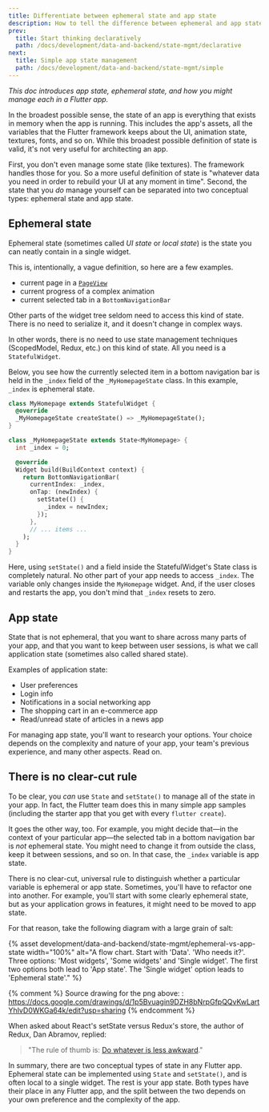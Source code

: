 ```yaml
---
title: Differentiate between ephemeral state and app state
description: How to tell the difference between ephemeral and app state.
prev:
  title: Start thinking declaratively
  path: /docs/development/data-and-backend/state-mgmt/declarative
next:
  title: Simple app state management
  path: /docs/development/data-and-backend/state-mgmt/simple
---
```


_This doc introduces app state, ephemeral state,
and how you might manage each in a Flutter app._

In the broadest possible sense, the state of an app is everything that
exists in memory when the app is running. This includes the app's assets,
all the variables that the Flutter framework keeps about the UI,
animation state, textures, fonts, and so on. While this broadest
possible definition of state is valid, it's not very useful for
architecting an app.

First, you don't even manage some state (like textures).
The framework handles those for you. So a more useful definition of
state is "whatever data you need in order to rebuild your UI at any
moment in time". Second, the state that you _do_ manage yourself can
be separated into two conceptual types: ephemeral state and app state.

## Ephemeral state

Ephemeral state (sometimes called _UI state_ or _local state_)
is the state you can neatly contain in a single widget.

This is, intentionally, a vague definition, so here are a few examples.

* current page in a [`PageView`][]
* current progress of a complex animation
* current selected tab in a `BottomNavigationBar`

Other parts of the widget tree seldom need to access this kind of state.
There is no need to serialize it, and it doesn't change in complex ways.

In other words, there is no need to use state management techniques
(ScopedModel, Redux, etc.) on this kind of state.
All you need is a `StatefulWidget`.

Below, you see how the currently selected item in a bottom navigation bar is
held in the `_index` field of the `_MyHomepageState` class.
In this example, `_index` is ephemeral state.

<?code-excerpt "state_mgmt/simple/lib/src/set_state.dart (Ephemeral)" plaster="// ... items ..."?>
```dart
class MyHomepage extends StatefulWidget {
  @override
  _MyHomepageState createState() => _MyHomepageState();
}

class _MyHomepageState extends State<MyHomepage> {
  int _index = 0;

  @override
  Widget build(BuildContext context) {
    return BottomNavigationBar(
      currentIndex: _index,
      onTap: (newIndex) {
        setState(() {
          _index = newIndex;
        });
      },
      // ... items ...
    );
  }
}
```

Here, using `setState()` and a field inside the StatefulWidget's State
class is completely natural. No other part of your app needs to access
`_index`. The variable only changes inside the `MyHomepage` widget.
And, if the user closes and restarts the app,
you don't mind that `_index` resets to zero.

## App state

State that is not ephemeral,
that you want to share across many parts of your app,
and that you want to keep between user sessions,
is what we call application state
(sometimes also called shared state).

Examples of application state:

* User preferences
* Login info
* Notifications in a social networking app
* The shopping cart in an e-commerce app
* Read/unread state of articles in a news app

For managing app state, you'll want to research your options.
Your choice depends on the complexity and nature of your app,
your team's previous experience, and many other aspects. Read on.

## There is no clear-cut rule

To be clear, you _can_ use `State` and `setState()` to manage all of
the state in your app. In fact, the Flutter team does this in many
simple app samples (including the starter app that you get with every
`flutter create`).

It goes the other way, too. For example, you might decide that&mdash;in
the context of your particular app&mdash;the selected tab in a bottom
navigation bar is _not_ ephemeral state. You might need to change it
from outside the class, keep it between sessions, and so on.
In that case, the `_index` variable is app state.

There is no clear-cut, universal rule to distinguish
whether a particular variable is ephemeral or app state.
Sometimes, you'll have to refactor one into another.
For example, you'll start with some clearly ephemeral state,
but as your application grows in features,
it might need to be moved to app state.

For that reason, take the following diagram with a large grain of salt:

{% asset development/data-and-backend/state-mgmt/ephemeral-vs-app-state width="100%" alt="A flow chart. Start with 'Data'. 'Who needs it?'. Three options: 'Most widgets', 'Some widgets' and 'Single widget'. The first two options both lead to 'App state'. The 'Single widget' option leads to 'Ephemeral state'." %}

{% comment %}
Source drawing for the png above: : https://docs.google.com/drawings/d/1p5Bvuagin9DZH8bNrpGfpQQvKwLartYhIvD0WKGa64k/edit?usp=sharing
{% endcomment %}

When asked about React's setState versus Redux's store, the author of Redux,
Dan Abramov, replied:

> "The rule of thumb is: [Do whatever is less awkward][]."

In summary, there are two conceptual types of state in any Flutter app.
Ephemeral state can be implemented using `State` and `setState()`,
and is often local to a single widget. The rest is your app state.
Both types have their place in any Flutter app, and the split between
the two depends on your own preference and the complexity of the app.

[Do whatever is less awkward]: {{site.github}}/reduxjs/redux/issues/1287#issuecomment-175351978
[`PageView`]: {{site.api}}/flutter/widgets/PageView-class.html

